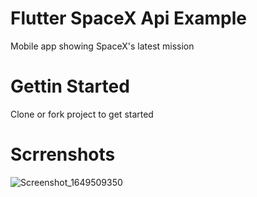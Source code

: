 # Flutter SpaceX Api Example

Mobile app showing SpaceX's latest mission

# Gettin Started

Clone or fork project to get started

# Scrrenshots

![Screenshot_1649509350](https://user-images.githubusercontent.com/98164787/162575321-4145b722-e17b-445b-8c62-e7081b69463f.png)

